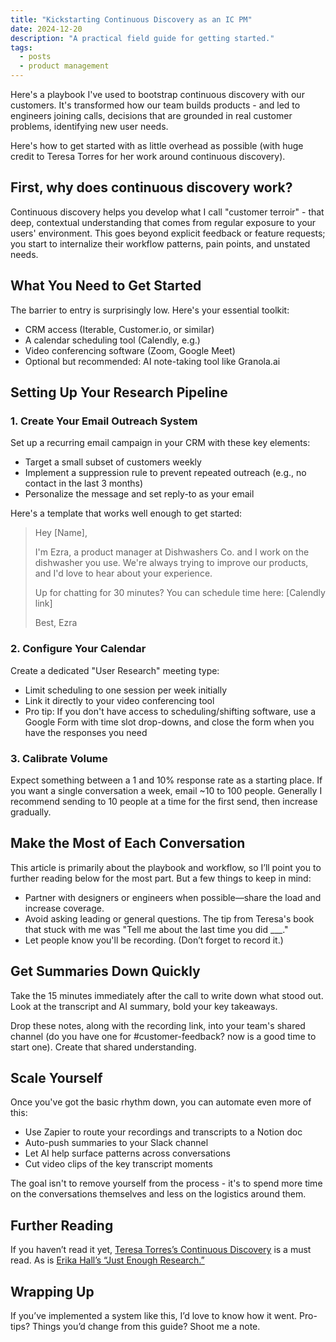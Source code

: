 ```yaml
---
title: "Kickstarting Continuous Discovery as an IC PM"
date: 2024-12-20
description: "A practical field guide for getting started."
tags:
  - posts
  - product management
---
```


Here's a playbook I've used to bootstrap continuous discovery with our customers. It's transformed how our team builds products - and led to engineers joining calls, decisions that are grounded in real customer problems, identifying new user needs.

Here's how to get started with as little overhead as possible (with huge credit to Teresa Torres for her work around continuous discovery).

## First, why does continuous discovery work?

Continuous discovery helps you develop what I call "customer terroir" - that deep, contextual understanding that comes from regular exposure to your users' environment. This goes beyond explicit feedback or feature requests; you start to internalize their workflow patterns, pain points, and unstated needs.

## What You Need to Get Started
The barrier to entry is surprisingly low. Here's your essential toolkit:
* CRM access (Iterable, Customer.io, or similar)
* A calendar scheduling tool (Calendly, e.g.)
* Video conferencing software (Zoom, Google Meet)
* Optional but recommended: AI note-taking tool like Granola.ai

## Setting Up Your Research Pipeline

### 1. Create Your Email Outreach System
Set up a recurring email campaign in your CRM with these key elements:
* Target a small subset of customers weekly
* Implement a suppression rule to prevent repeated outreach (e.g., no contact in the last 3 months)
* Personalize the message and set reply-to as your email

Here's a template that works well enough to get started:
> Hey [Name],
> 
> I'm Ezra, a product manager at Dishwashers Co. and I work on the dishwasher you use. We're always trying to improve our products, and I'd love to hear about your experience.
> 
> Up for chatting for 30 minutes? You can schedule time here: [Calendly link]
> 
> Best,
> Ezra

### 2. Configure Your Calendar
Create a dedicated "User Research" meeting type:
* Limit scheduling to one session per week initially
* Link it directly to your video conferencing tool
* Pro tip: If you don't have access to scheduling/shifting software, use a Google Form with time slot drop-downs, and close the form when you have the responses you need

### 3. Calibrate Volume
Expect something between a 1 and 10% response rate as a starting place. If you want a single conversation a week, email ~10 to 100 people. Generally I recommend sending to 10 people at a time for the first send, then increase gradually.

## Make the Most of Each Conversation
This article is primarily about the playbook and workflow, so I’ll point you to further reading below for the most part. But a few things to keep in mind:
* Partner with designers or engineers when possible—share the load and increase coverage.
* Avoid asking leading or general questions. The tip from Teresa's book that stuck with me was "Tell me about the last time you did ___."
* Let people know you'll be recording. (Don’t forget to record it.)

## Get Summaries Down Quickly
Take the 15 minutes immediately after the call to write down what stood out. Look at the transcript and AI summary, bold your key takeaways. 

Drop these notes, along with the recording link, into your team's  shared channel (do you have one for #customer-feedback? now is a good time to start one). Create that shared understanding.

## Scale Yourself
Once you've got the basic rhythm down, you can automate even more of this:
* Use Zapier to route your recordings and transcripts to a Notion doc
* Auto-push summaries to your Slack channel
* Let AI help surface patterns across conversations
* Cut video clips of the key transcript moments

The goal isn't to remove yourself from the process - it's to spend more time on the conversations themselves and less on the logistics around them.

## Further Reading
If you haven’t read it yet, [Teresa Torres’s Continuous Discovery](https://www.amazon.com/Continuous-Discovery-Habits-Discover-Products/dp/1736633309?crid=G961KPLU4ZIM&dib=eyJ2IjoiMSJ9.SwxD7XlY1g2CRK33UzNuH0PwpL0SHAhVhNs9xrvG8rDck0MlLhK5ctNR2oVn3_76lf8lLjhrENNDfgU_9yIOtA.G5plr0XfX_aePRlhpBXWuFOXnrdbPKHExl2BMp1lR5c&dib_tag=se&keywords=teresa+torres+continuous+discovery&qid=1734722993&sprefix=teresa+torres,aps,139&sr=8-1) is a must read. As is [Erika Hall’s “Just Enough Research.”](https://www.mulebooks.com/just-enough-research)

## Wrapping Up
If you’ve implemented a system like this, I’d love to know how it went. Pro-tips? Things you’d change from this guide? Shoot me a note.
